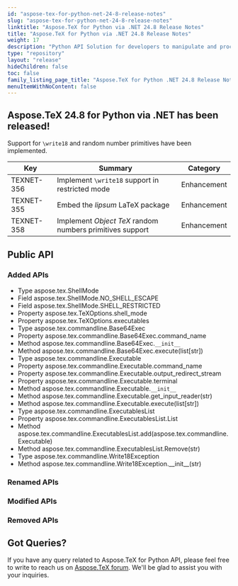 ```yaml
---
id: "aspose-tex-for-python-net-24-8-release-notes"
slug: "aspose-tex-for-python-net-24-8-release-notes"
linktitle: "Aspose.TeX for Python via .NET 24.8 Release Notes"
title: "Aspose.TeX for Python via .NET 24.8 Release Notes"
weight: 17
description: "Python API Solution for developers to manipulate and process TeX and LaTeX files. Release Notes of Aspose.TeX API solution for Python | Release 2024.08"
type: "repository"
layout: "release"
hideChildren: false
toc: false
family_listing_page_title: "Aspose.TeX for Python .NET 24.8 Release Notes"
menuItemWithNoContent: false
---
```


## Aspose.TeX 24.8 for Python via .NET has been released!

Support for `\write18` and random number primitives have been implemented.

| Key | Summary | Category |
|---|---|---|
| TEXNET-356 | Implement `\write18` support in restricted mode | Enhancement |
| TEXNET-355 | Embed the *lipsum* LaTeX package | Enhancement |
| TEXNET-358 | Implement *Object TeX* random numbers primitives support | Enhancement |

## Public API

### Added APIs

 * Type aspose.tex.ShellMode
 * Field aspose.tex.ShellMode.NO_SHELL_ESCAPE
 * Field aspose.tex.ShellMode.SHELL_RESTRICTED
 * Property aspose.tex.TeXOptions.shell_mode
 * Property aspose.tex.TeXOptions.executables
 * Type aspose.tex.commandline.Base64Exec
 * Property aspose.tex.commandline.Base64Exec.command_name
 * Method aspose.tex.commandline.Base64Exec.`__init__`
 * Method aspose.tex.commandline.Base64Exec.execute(list[str])
 * Type aspose.tex.commandline.Executable
 * Property aspose.tex.commandline.Executable.command_name
 * Property aspose.tex.commandline.Executable.output_redirect_stream
 * Property aspose.tex.commandline.Executable.terminal
 * Method aspose.tex.commandline.Executable.`__init__`
 * Method aspose.tex.commandline.Executable.get_input_reader(str)
 * Method aspose.tex.commandline.Executable.execute(list[str])
 * Type aspose.tex.commandline.ExecutablesList
 * Property aspose.tex.commandline.ExecutablesList.List
 * Method aspose.tex.commandline.ExecutablesList.add(aspose.tex.commandline.Executable)
 * Method aspose.tex.commandline.ExecutablesList.Remove(str)
 * Type aspose.tex.commandline.Write18Exception
 * Method aspose.tex.commandline.Write18Exception.\_\_init\_\_(str)

### Renamed APIs

### Modified APIs

### Removed APIs

## Got Queries?
If you have any query related to Aspose.TeX for Python API, please feel free to write to reach us on [Aspose.TeX forum](https://forum.aspose.com/c/tex/). We'll be glad to assist you with your inquiries.
